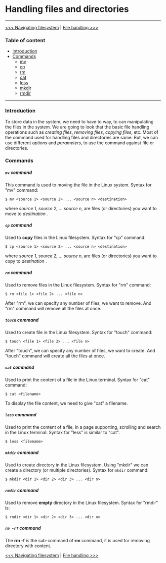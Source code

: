 # Handling files and directories


----------


[<<< Navigating filesystem](../101-navigating-file-system.md) | [File handling >>>](102-handling-files.md)


### Table of content

- [Introduction](#introduction)
- [Commands](#commands)
    - [mv](#mv-command)
    - [cp](#cp-command)
    - [rm](#rm-command)
    - [cat](#cat-command)
    - [less](#less-command)
    - [mkdir](#mkdir-command)
    - [rmdir](#rmdir-command)
    
----------


### Introduction

To store data in the system, we need to have to way, to can manipulating the files in the system. We are going to look that the basic file handling operations such as *creating files*, *removing files*, *copying files*, etc. Most of the command used for handling files and directories are same. But, we can use different *options* and *parameters*, to use the command against file or directories.

### Commands


##### `mv` command

This command is used to moving the  file in the Linux system. Syntax for "mv" command:

```
$ mv <source 1> <source 2> ... <source n> <destination>
```

where *source 1*, *source 2*, ... *source n*, are files (or directories) you want to move to *destination* .

##### `cp` command

Used to **copy** files in the Linux filesystem. Syntax for "cp" command:

```
$ cp <source 1> <source 2> ... <source n> <destination>
```

where *source 1*, *source 2*, ... *source n*, are files (or directories) you want to copy to *destination* .



##### `rm` command

Used to remove files in the Linux filesystem. Syntax for "rm" command:

```
$ rm <file 1> <file 2> ... <file n>
```

After "rm", we can specify any number of files, we want to remove. And "rm" command will remove all the files at once.


##### `touch` command

Used to create file in the Linux filesystem. Syntax for "touch" command:

```
$ touch <file 1> <file 2> ... <file n>
```

After "touch", we can specify any number of files, we want to create. And "touch" command will create all the files at once.



##### `cat` command

Used to print the content of a file in the Linux terminal. Syntax for "cat" command:


```
$ cat <filename>
```

To display the file content, we need to give "cat" a filename.


##### `less` command

Used to print the content of a file, in a page supporting, scrolling and search in the Linux terminal. Syntax for "less" is similar to "cat".

```
$ less <filename>
```

##### `mkdir` command

Used to create directory in the Linux filesystem. Using "mkdir" we can create a directory (or multiple directories). Syntax for `mkdir` command:

```
$ mkdir <dir 1> <dir 2> <dir 3> ... <dir n>
```

##### `rmdir` command

Used to remove **empty** directory in the Linux filesystem. Syntax for "rmdir" is:


```
$ rmdir <dir 1> <dir 2> <dir 3> ... <dir n>
```

##### `rm -rf` command

The **rm -f** is the sub-command of **rm** command, it is used for removing directory with content.



[<<< Navigating filesystem](../101-navigating-file-system.md) | [File handling >>>](102-handling-files.md)